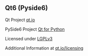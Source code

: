 ## Qt6 (Pyside6)

Qt Project [qt.io](https://www.qt.io/)

PySide6 Project [Qt for Python](https://doc.qt.io/qtforpython-6/index.html)

Licensed under [LGPLv3](https://www.gnu.org/licenses/lgpl-3.0.en.html#license-text)

Additional Information at [qt.io/licensing](https://www.qt.io/qt-licensing)
